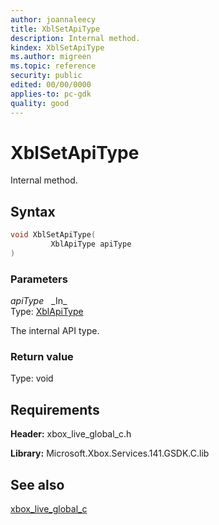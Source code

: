 ```yaml
---
author: joannaleecy
title: XblSetApiType
description: Internal method.
kindex: XblSetApiType
ms.author: migreen
ms.topic: reference
security: public
edited: 00/00/0000
applies-to: pc-gdk
quality: good
---
```


# XblSetApiType  

Internal method.  

## Syntax  
  
```cpp
void XblSetApiType(  
         XblApiType apiType  
)  
```  
  
### Parameters  
  
*apiType* &nbsp;&nbsp;\_In\_  
Type: [XblApiType](../enums/xblapitype.md)  
  
The internal API type.  
  
  
### Return value  
Type: void
  

  
## Requirements  
  
**Header:** xbox_live_global_c.h
  
**Library:** Microsoft.Xbox.Services.141.GSDK.C.lib
  
## See also  
[xbox_live_global_c](../xbox_live_global_c_members.md)  
  
  